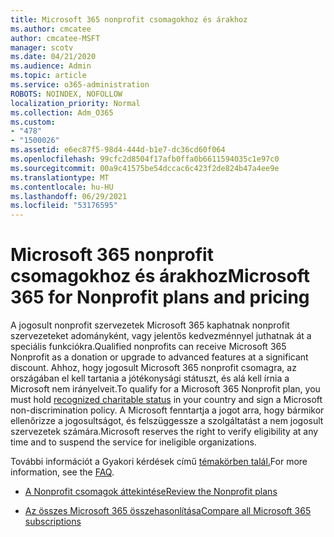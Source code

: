 ```yaml
---
title: Microsoft 365 nonprofit csomagokhoz és árakhoz
ms.author: cmcatee
author: cmcatee-MSFT
manager: scotv
ms.date: 04/21/2020
ms.audience: Admin
ms.topic: article
ms.service: o365-administration
ROBOTS: NOINDEX, NOFOLLOW
localization_priority: Normal
ms.collection: Adm_O365
ms.custom:
- "478"
- "1500026"
ms.assetid: e6ec87f5-98d4-444d-b1e7-dc36cd60f064
ms.openlocfilehash: 99cfc2d8504f17afb0ffa0b6611594035c1e97c0
ms.sourcegitcommit: 00a9c41575be54dccac6c423f2de824b47a4ee9e
ms.translationtype: MT
ms.contentlocale: hu-HU
ms.lasthandoff: 06/29/2021
ms.locfileid: "53176595"
---
```

# <a name="microsoft-365-for-nonprofit-plans-and-pricing"></a><span data-ttu-id="aeea4-102">Microsoft 365 nonprofit csomagokhoz és árakhoz</span><span class="sxs-lookup"><span data-stu-id="aeea4-102">Microsoft 365 for Nonprofit plans and pricing</span></span>

<span data-ttu-id="aeea4-103">A jogosult nonprofit szervezetek Microsoft 365 kaphatnak nonprofit szervezeteket adományként, vagy jelentős kedvezménnyel juthatnak át a speciális funkciókra.</span><span class="sxs-lookup"><span data-stu-id="aeea4-103">Qualified nonprofits can receive Microsoft 365 Nonprofit as a donation or upgrade to advanced features at a significant discount.</span></span> <span data-ttu-id="aeea4-104">Ahhoz, hogy jogosult Microsoft 365 nonprofit csomagra, [](https://go.microsoft.com/fwlink/p/?LinkID=330253) az országában el kell tartania a jótékonysági státuszt, és alá kell írnia a Microsoft nem irányelveit.</span><span class="sxs-lookup"><span data-stu-id="aeea4-104">To qualify for a Microsoft 365 Nonprofit plan, you must hold [recognized charitable status](https://go.microsoft.com/fwlink/p/?LinkID=330253) in your country and sign a Microsoft non-discrimination policy.</span></span> <span data-ttu-id="aeea4-105">A Microsoft fenntartja a jogot arra, hogy bármikor ellenőrizze a jogosultságot, és felszüggessze a szolgáltatást a nem jogosult szervezetek számára.</span><span class="sxs-lookup"><span data-stu-id="aeea4-105">Microsoft reserves the right to verify eligibility at any time and to suspend the service for ineligible organizations.</span></span>
  
<span data-ttu-id="aeea4-106">További információt a Gyakori kérdések című [témakörben talál.](https://products.office.com/nonprofit/office-365-nonprofit)</span><span class="sxs-lookup"><span data-stu-id="aeea4-106">For more information, see the [FAQ](https://products.office.com/nonprofit/office-365-nonprofit).</span></span>
  
- [<span data-ttu-id="aeea4-107">A Nonprofit csomagok áttekintése</span><span class="sxs-lookup"><span data-stu-id="aeea4-107">Review the Nonprofit plans</span></span>](https://products.office.com/nonprofit/office-365-nonprofit-plans-and-pricing?tab=1)

- [<span data-ttu-id="aeea4-108">Az összes Microsoft 365 összehasonlítása</span><span class="sxs-lookup"><span data-stu-id="aeea4-108">Compare all Microsoft 365 subscriptions</span></span>](https://products.office.com/business/compare-more-office-365-for-business-plans)